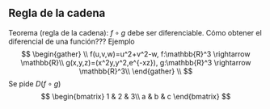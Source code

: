## Regla de la cadena
Teorema (regla de la cadena): $f\circ g$ debe ser diferenciable.
Cómo obtener el diferencial de una función???
Ejemplo
$$
\begin{gather} \\
f(u,v,w)=u^2+v^2-w, f:\mathbb{R}^3 \rightarrow \mathbb{R}\\
g(x,y,z)=(x^2y,y^2,e^{-xz}), g:\mathbb{R}^3 \rightarrow \mathbb{R}^3\\
\end{gather} \\
$$
Se pide $D(f\circ g)$
$$
\begin{bmatrix}  
1 & 2 & 3\\  
a & b & c  
\end{bmatrix}
$$
